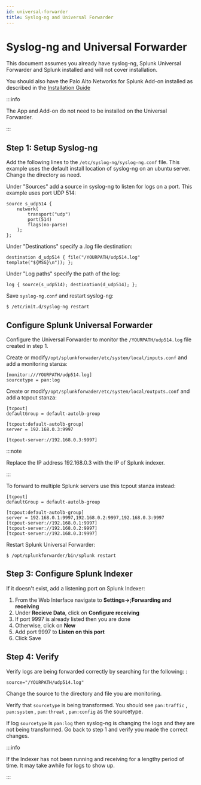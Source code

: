 ```yaml
---
id: universal-forwarder
title: Syslog-ng and Universal Forwarder
---
```


Syslog-ng and Universal Forwarder
=================================

This document assumes you already have syslog-ng, Splunk Universal Forwarder and Splunk installed and will not cover installation.

You should also have the Palo Alto Networks for Splunk Add-on installed as described in the [Installation Guide](installation.md)

:::info

The App and Add-on do not need to be installed on the Universal Forwarder.

:::

## Step 1: Setup Syslog-ng

Add the following lines to the `/etc/syslog-ng/syslog-ng.conf` file. This example uses the default install location of syslog-ng on an ubuntu server. Change the directory as need.

Under "Sources" add a source in syslog-ng to listen for logs on a port. This example uses port UDP 514:

    source s_udp514 { 
        network(
            transport("udp")
            port(514)
            flags(no-parse)
        );
    };

Under "Destinations" specify a .log file destination:

    destination d_udp514 { file("/YOURPATH/udp514.log" template("${MSG}\n")); };

Under "Log paths" specify the path of the log:

    log { source(s_udp514); destination(d_udp514); };

Save `syslog-ng.conf` and restart syslog-ng:

    $ /etc/init.d/syslog-ng restart

## Configure Splunk Universal Forwarder

Configure the Universal Forwarder to monitor the `/YOURPATH/udp514.log` file created in step 1.

Create or modify`/opt/splunkforwader/etc/system/local/inputs.conf` and add a monitoring stanza:

    [monitor:///YOURPATH/udp514.log]
    sourcetype = pan:log

Create or modify`/opt/splunkforwader/etc/system/local/outputs.conf` and add a tcpout stanza:

    [tcpout]
    defaultGroup = default-autolb-group

    [tcpout:default-autolb-group]
    server = 192.168.0.3:9997

    [tcpout-server://192.168.0.3:9997]

:::note

Replace the IP address 192.168.0.3 with the IP of Splunk indexer.

:::

To forward to multiple Splunk servers use this tcpout stanza instead:

    [tcpout]
    defaultGroup = default-autolb-group

    [tcpout:default-autolb-group]
    server = 192.168.0.1:9997,192.168.0.2:9997,192.168.0.3:9997
    [tcpout-server://192.168.0.1:9997]
    [tcpout-server://192.168.0.2:9997]
    [tcpout-server://192.168.0.3:9997]

Restart Splunk Universal Forwarder:

    $ /opt/splunkforwarder/bin/splunk restart

## Step 3: Configure Splunk Indexer

If it doesn't exist, add a listening port on Splunk Indexer:

1.  From the Web Interface navigate to **Settings->;Forwarding and receiving**
2.  Under **Recieve Data**, click on **Configure receiving**
3.  If port 9997 is already listed then you are done
4.  Otherwise, click on **New**
5.  Add port 9997 to **Listen on this port**
6.  Click Save

## Step 4: Verify

Verify logs are being forwarded correctly by searching for the following: :

    source="/YOURPATH/udp514.log"

Change the source to the directory and file you are monitoring.

Verify that `sourcetype` is being transformed. You should see `pan:traffic` , `pan:system` , `pan:threat` , `pan:config` as the sourcetype.

If log `sourcetype` is `pan:log` then syslog-ng is changing the logs and they are not being transformed. Go back to step 1 and verify you made the correct changes.

:::info

If the Indexer has not been running and receiving for a lengthy period of time. It may take awhile for logs to show up.

:::

